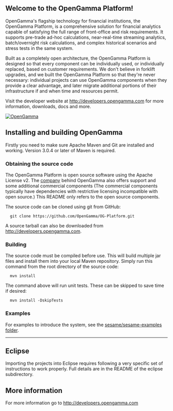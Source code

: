 Welcome to the OpenGamma Platform!
----------------------------------
OpenGamma's flagship technology for financial institutions, the OpenGamma
Platform, is a comprehensive solution for financial analytics capable of
satisfying the full range of front-office and risk requirements.
It supports pre-trade ad-hoc calculations, near-real-time streaming analytics,
batch/overnight risk calculations, and complex historical scenarios and
stress tests in the same system.

Built as a completely open architecture, the OpenGamma Platform is designed so
that every component can be individually used, or individually replaced, based
on customer requirements. We don't believe in forklift upgrades, and we built
the OpenGamma Platform so that they're never necessary: individual projects can
use OpenGamma components when they provide a clear advantage, and later migrate
additional portions of their infrastructure if and when time and resources
permit.

Visit the developer website at http://developers.opengamma.com for more
information, downloads, docs and more.

[![OpenGamma](http://developers.opengamma.com/res/display/default/chrome/masthead_logo.png "OpenGamma")](http://developers.opengamma.com)


Installing and building OpenGamma
---------------------------------
Firstly you need to make sure Apache Maven and Git are installed and working.
Version 3.0.4 or later of Maven is required.

### Obtaining the source code

The OpenGamma Platform is open source software using the Apache License v2.
The [company](http://www.opengamma.com/) behind OpenGamma also offers support
and some additional commercial components (The commercial components typically
have dependencies with restrictive licensing incompatible with open source.)
This README only refers to the open source components.

The source code can be cloned using git from GitHub:
```
  git clone https://github.com/OpenGamma/OG-Platform.git
```

A source tarball can also be downloaded from http://developers.opengamma.com.

### Building

The source code must be compiled before use. This will build multiple jar
files and install them into your local Maven repository.
Simply run this command from the root directory of the source code:
```
  mvn install
```
The command above will run unit tests.
These can be skipped to save time if desired:
```
  mvn install -DskipTests
```


### Examples

For examples to introduce the system, see the [sesame/sesame-examples folder](tree/master/sesame/sesame-examples).


___

Eclipse
-------
Importing the projects into Eclipse requires following a very specific set of
instructions to work properly.
Full details are in the README of the eclipse subdirectory.


More information
----------------
For more information go to http://developers.opengamma.com
